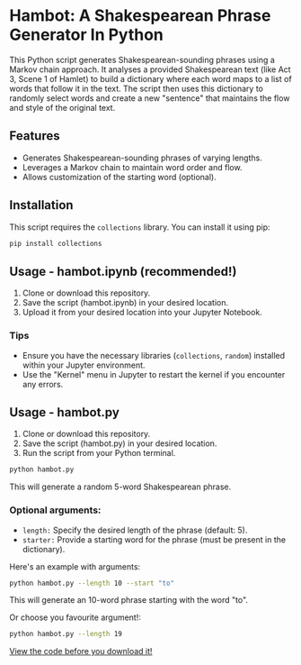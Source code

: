 
# Hambot: A Shakespearean Phrase Generator In Python

This Python script generates Shakespearean-sounding phrases using a Markov chain approach. It analyses a provided Shakespearean text (like Act 3, Scene 1 of Hamlet) to build a dictionary where each word maps to a list of words that follow it in the text. The script then uses this dictionary to randomly select words and create a new "sentence" that maintains the flow and style of the original text.

## Features

* Generates Shakespearean-sounding phrases of varying lengths.
* Leverages a Markov chain to maintain word order and flow.
* Allows customization of the starting word (optional).

## Installation

This script requires the `collections` library. You can install it using pip:

```bash
pip install collections

```
## Usage - hambot.ipynb (recommended!)
1. Clone or download this repository.
2. Save the script (hambot.ipynb) in your desired location.
3. Upload it from your desired location into your Jupyter Notebook.

### Tips
- Ensure you have the necessary libraries (```collections```, ```random```) installed within your Jupyter environment.
- Use the "Kernel" menu in Jupyter to restart the kernel if you encounter any errors.

## Usage - hambot.py
1. Clone or download this repository.
2. Save the script (hambot.py) in your desired location.
3. Run the script from your Python terminal.

```bash
python hambot.py
```
This will generate a random 5-word Shakespearean phrase.

### Optional arguments:

- ```length:``` Specify the desired length of the phrase (default: 5).
- ```starter:``` Provide a starting word for the phrase (must be present in the dictionary).

Here's an example with arguments:

```bash
python hambot.py --length 10 --start "to"
```

This will generate an 10-word phrase starting with the word "to".

Or choose you favourite argument!:

```bash
python hambot.py --length 19
```

[View the code before you download it!](https://github.com/E-Aghegho/Hambot/blob/main/hambot.ipynb)
